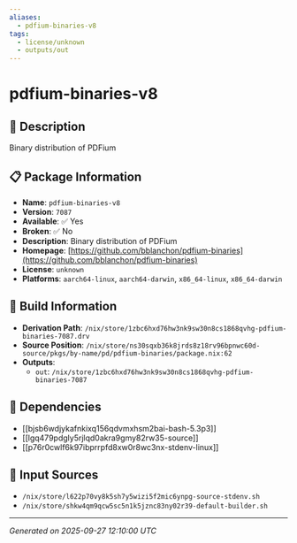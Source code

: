 ```yaml
---
aliases:
  - pdfium-binaries-v8
tags:
  - license/unknown
  - outputs/out
---
```


# pdfium-binaries-v8

## 📝 Description

Binary distribution of PDFium

## 📋 Package Information

- **Name**: `pdfium-binaries-v8`
- **Version**: `7087`
- **Available**: ✅ Yes
- **Broken**: ✅ No
- **Description**: Binary distribution of PDFium
- **Homepage**: [https://github.com/bblanchon/pdfium-binaries](https://github.com/bblanchon/pdfium-binaries)
- **License**: `unknown`
- **Platforms**: `aarch64-linux`, `aarch64-darwin`, `x86_64-linux`, `x86_64-darwin`

## 🔧 Build Information

- **Derivation Path**: `/nix/store/1zbc6hxd76hw3nk9sw30n8cs1868qvhg-pdfium-binaries-7087.drv`
- **Source Position**: `/nix/store/ns30sqxb36k8jrds8z18rv96bpnwc60d-source/pkgs/by-name/pd/pdfium-binaries/package.nix:62`
- **Outputs**:
  - `out`:  `/nix/store/1zbc6hxd76hw3nk9sw30n8cs1868qvhg-pdfium-binaries-7087`

## 🔗 Dependencies

- [[bjsb6wdjykafnkixq156qdvmxhsm2bai-bash-5.3p3]]
- [[lgq479pdgly5rjlqd0akra9gmy82rw35-source]]
- [[p76r0cwlf6k97ibprrpfd8xw0r8wc3nx-stdenv-linux]]

## 📁 Input Sources

- `/nix/store/l622p70vy8k5sh7y5wizi5f2mic6ynpg-source-stdenv.sh`
- `/nix/store/shkw4qm9qcw5sc5n1k5jznc83ny02r39-default-builder.sh`

---
*Generated on 2025-09-27 12:10:00 UTC*
